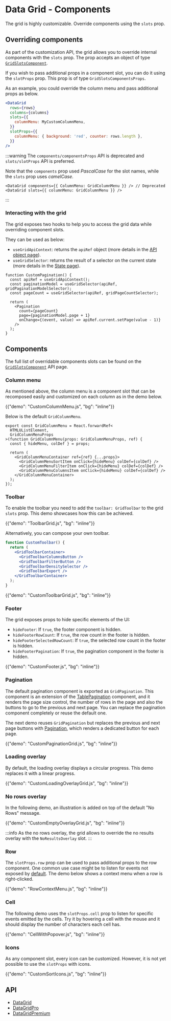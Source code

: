 # Data Grid - Components

<p class="description">The grid is highly customizable. Override components using the <code>slots</code> prop.</p>

## Overriding components

As part of the customization API, the grid allows you to override internal components with the `slots` prop.
The prop accepts an object of type [`GridSlotsComponent`](/x/api/data-grid/data-grid/#slots).

If you wish to pass additional props in a component slot, you can do it using the `slotProps` prop.
This prop is of type `GridSlotsComponentsProps`.

As an example, you could override the column menu and pass additional props as below.

```jsx
<DataGrid
  rows={rows}
  columns={columns}
  slots={{
    columnMenu: MyCustomColumnMenu,
  }}
  slotProps={{
    columnMenu: { background: 'red', counter: rows.length },
  }}
/>
```

:::warning
The `components/componentsProps` API is deprecated and `slots/slotProps` API is preferred.

Note that the `components` prop used _PascalCase_ for the slot names, while the `slots` prop uses _camelCase_.

```tsx
<DataGrid components={{ ColumnMenu: GridColumnMenu }} /> // Deprecated
<DataGrid slots={{ columnMenu: GridColumnMenu }} />
```

:::

### Interacting with the grid

The grid exposes two hooks to help you to access the grid data while overriding component slots.

They can be used as below:

- `useGridApiContext`: returns the `apiRef` object (more details in the [API object page](/x/react-data-grid/api-object/#inside-the-data-grid)).
- `useGridSelector`: returns the result of a selector on the current state (more details in the [State page](/x/react-data-grid/state/#access-the-state)).

```tsx
function CustomPagination() {
  const apiRef = useGridApiContext();
  const paginationModel = useGridSelector(apiRef, gridPaginationModelSelector);
  const pageCount = useGridSelector(apiRef, gridPageCountSelector);

  return (
    <Pagination
      count={pageCount}
      page={paginationModel.page + 1}
      onChange={(event, value) => apiRef.current.setPage(value - 1)}
    />
  );
}
```

## Components

The full list of overridable components slots can be found on the [`GridSlotsComponent`](/x/api/data-grid/data-grid/#slots) API page.

### Column menu

As mentioned above, the column menu is a component slot that can be recomposed easily and customized on each column as in the demo below.

{{"demo": "CustomColumnMenu.js", "bg": "inline"}}

Below is the default `GridColumnMenu`.

```tsx
export const GridColumnMenu = React.forwardRef<
  HTMLUListElement,
  GridColumnMenuProps
>(function GridColumnMenu(props: GridColumnMenuProps, ref) {
  const { hideMenu, colDef } = props;

  return (
    <GridColumnMenuContainer ref={ref} {...props}>
      <GridColumnMenuSortItem onClick={hideMenu} colDef={colDef} />
      <GridColumnMenuFilterItem onClick={hideMenu} colDef={colDef} />
      <GridColumnMenuColumnsItem onClick={hideMenu} colDef={colDef} />
    </GridColumnMenuContainer>
  );
});
```

### Toolbar

To enable the toolbar you need to add the `toolbar: GridToolbar` to the grid `slots` prop.
This demo showcases how this can be achieved.

{{"demo": "ToolbarGrid.js", "bg": "inline"}}

Alternatively, you can compose your own toolbar.

```jsx
function CustomToolbar() {
  return (
    <GridToolbarContainer>
      <GridToolbarColumnsButton />
      <GridToolbarFilterButton />
      <GridToolbarDensitySelector />
      <GridToolbarExport />
    </GridToolbarContainer>
  );
}
```

{{"demo": "CustomToolbarGrid.js", "bg": "inline"}}

### Footer

The grid exposes props to hide specific elements of the UI:

- `hideFooter`: If `true`, the footer component is hidden.
- `hideFooterRowCount`: If `true`, the row count in the footer is hidden.
- `hideFooterSelectedRowCount`: If `true`, the selected row count in the footer is hidden.
- `hideFooterPagination`: If `true`, the pagination component in the footer is hidden.

{{"demo": "CustomFooter.js", "bg": "inline"}}

### Pagination

The default pagination component is exported as `GridPagination`.
This component is an extension of the [TablePagination](/material-ui/react-pagination/#table-pagination) component, and it renders the page size control, the number of rows in the page and also the buttons to go to the previous and next page.
You can replace the pagination component completely or reuse the default one.

The next demo reuses `GridPagination` but replaces the previous and next page buttons with [Pagination](/material-ui/react-pagination/), which renders a dedicated button for each page.

{{"demo": "CustomPaginationGrid.js", "bg": "inline"}}

### Loading overlay

By default, the loading overlay displays a circular progress.
This demo replaces it with a linear progress.

{{"demo": "CustomLoadingOverlayGrid.js", "bg": "inline"}}

### No rows overlay

In the following demo, an illustration is added on top of the default "No Rows" message.

{{"demo": "CustomEmptyOverlayGrid.js", "bg": "inline"}}

:::info
As the no rows overlay, the grid allows to override the no results overlay with the `NoResultsOverlay` slot.
:::

### Row

The `slotProps.row` prop can be used to pass additional props to the row component.
One common use case might be to listen for events not exposed by [default](/x/react-data-grid/events/#catalog-of-events).
The demo below shows a context menu when a row is right-clicked.

{{"demo": "RowContextMenu.js", "bg": "inline"}}

### Cell

The following demo uses the `slotProps.cell` prop to listen for specific events emitted by the cells.
Try it by hovering a cell with the mouse and it should display the number of characters each cell has.

{{"demo": "CellWithPopover.js", "bg": "inline"}}

### Icons

As any component slot, every icon can be customized. However, it is not yet possible to use the `slotProps` with icons.

{{"demo": "CustomSortIcons.js", "bg": "inline"}}

## API

- [DataGrid](/x/api/data-grid/data-grid/)
- [DataGridPro](/x/api/data-grid/data-grid-pro/)
- [DataGridPremium](/x/api/data-grid/data-grid-premium/)
